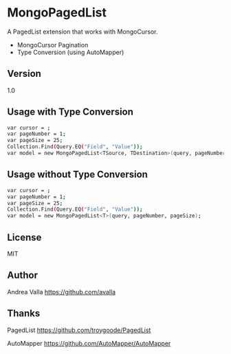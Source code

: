 MongoPagedList
=========

A PagedList extension that works with MongoCursor.

  - MongoCursor<T> Pagination
  - Type Conversion (using AutoMapper)

Version
----

1.0


Usage with Type Conversion
--------------

```sh
var cursor = ;
var pageNumber = 1;
var pageSize = 25;
Collection.Find(Query.EQ("Field", "Value"));
var model = new MongoPagedList<TSource, TDestination>(query, pageNumber, pageSize);
```
Usage without Type Conversion
--------------

```sh
var cursor = ;
var pageNumber = 1;
var pageSize = 25;
Collection.Find(Query.EQ("Field", "Value"));
var model = new MongoPagedList<T>(query, pageNumber, pageSize);
```

License
----

MIT


Author
----
Andrea Valla https://github.com/avalla

Thanks
----
PagedList https://github.com/troygoode/PagedList

AutoMapper https://github.com/AutoMapper/AutoMapper

    
